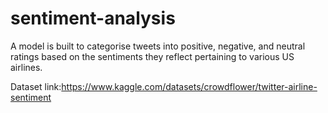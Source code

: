# sentiment-analysis
A model is built to categorise tweets into positive, negative, and neutral ratings based on the sentiments they reflect pertaining to various US airlines.

Dataset link:https://www.kaggle.com/datasets/crowdflower/twitter-airline-sentiment
